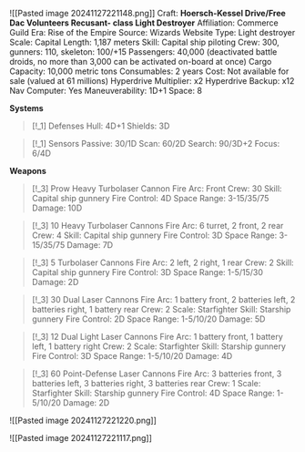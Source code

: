 ![[Pasted image 20241127221148.png]]
Craft: **Hoersch-Kessel Drive/Free Dac Volunteers Recusant- class Light Destroyer**
Affiliation: Commerce Guild
Era: Rise of the Empire
Source: Wizards Website
Type: Light destroyer
Scale: Capital
Length: 1,187 meters
Skill: Capital ship piloting
Crew: 300, gunners: 110, skeleton: 100/+15
Passengers: 40,000 (deactivated battle droids, no more than 3,000 can be activated on-board at once)
Cargo Capacity: 10,000 metric tons
Consumables: 2 years
Cost: Not available for sale (valued at 61 millions)
Hyperdrive Multiplier: x2
Hyperdrive Backup: x12
Nav Computer: Yes
Maneuverability: 1D+1
Space: 8

**Systems**
> [!_1] Defenses
> Hull: 4D+1
> Shields: 3D

> [!_1] Sensors
> Passive: 30/1D
> Scan: 60/2D
> Search: 90/3D+2
> Focus: 6/4D

**Weapons**
> [!_3] Prow Heavy Turbolaser Cannon
> Fire Arc: Front
> Crew: 30
> Skill: Capital ship gunnery
> Fire Control: 4D
> Space Range: 3-15/35/75
> Damage: 10D

> [!_3] 10 Heavy Turbolaser Cannons
> Fire Arc: 6 turret, 2 front, 2 rear
> Crew: 4
> Skill: Capital ship gunnery
> Fire Control: 3D
> Space Range: 3-15/35/75
> Damage: 7D

> [!_3] 5 Turbolaser Cannons
> Fire Arc: 2 left, 2 right, 1 rear
> Crew: 2
> Skill: Capital ship gunnery
> Fire Control: 3D
> Space Range: 1-5/15/30
> Damage: 2D

> [!_3] 30 Dual Laser Cannons
> Fire Arc: 1 battery front, 2 batteries left, 2 batteries right, 1
> battery rear
> Crew: 2
> Scale: Starfighter
> Skill: Starship gunnery
> Fire Control: 2D
> Space Range: 1-5/10/20
> Damage: 5D

> [!_3] 12 Dual Light Laser Cannons
> Fire Arc: 1 battery front, 1 battery left, 1 battery right
> Crew: 2
> Scale: Starfighter
> Skill: Starship gunnery
> Fire Control: 3D
> Space Range: 1-5/10/20
> Damage: 4D

> [!_3] 60 Point-Defense Laser Cannons
> Fire Arc: 3 batteries front, 3 batteries left, 3 batteries right,
> 3 batteries rear
> Crew: 1
> Scale: Starfighter
> Skill: Starship gunnery
> Fire Control: 4D
> Space Range: 1-5/10/20
> Damage: 2D




![[Pasted image 20241127221220.png]]

![[Pasted image 20241127221117.png]]

